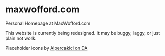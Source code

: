 maxwofford.com
===
Personal Homepage at MaxWofford.com

This website is currently being redesigned. It may be buggy, laggy, or just plain not work.

Placeholder icons by <a href="http://alpercakici.deviantart.com/">Alpercakici on DA</a>
